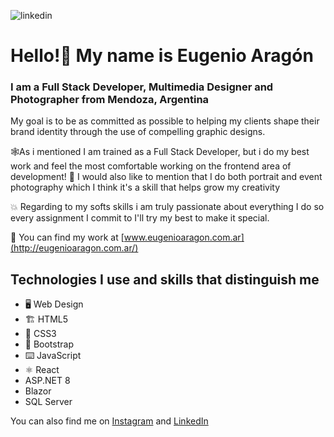 ![linkedin](https://user-images.githubusercontent.com/97991009/234093422-c73f26c3-d609-4144-bbab-709d12d4681a.jpg)

# Hello!👋 My name is Eugenio Aragón

### I am a Full Stack Developer, Multimedia Designer and Photographer from Mendoza, Argentina

My goal is to be as committed as possible to helping my clients shape their brand identity through the use of compelling graphic designs.

🕸️As i mentioned I am trained as a Full Stack Developer, but i do my best work and feel the most comfortable working on the frontend area of development!
📸 I would also like to mention that I do both portrait and event photography which I think it's a skill that helps grow my creativity

💥 Regarding to my softs skills i am truly passionate about everything I do so every assignment I commit to I'll try my best to make it special.

🔭 You can find my work at [www.eugenioaragon.com.ar](http://eugenioaragon.com.ar/)


## Technologies I use and skills that distinguish me


- 🖥️ Web Design
- 🏗️ HTML5
- 🎨 CSS3
- 👢 Bootstrap
- ⌨️ JavaScript
- ⚛️ React
- ASP.NET 8
- Blazor
- SQL Server



You can also find me on [Instagram](https://www.instagram.com/ph.eugenioaragon/) and [LinkedIn](https://www.linkedin.com/in/eugenioaragon/)


